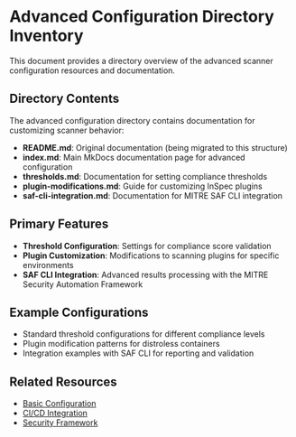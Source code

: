 # Advanced Configuration Directory Inventory

This document provides a directory overview of the advanced scanner configuration resources and documentation.

## Directory Contents

The advanced configuration directory contains documentation for customizing scanner behavior:

- **README.md**: Original documentation (being migrated to this structure)
- **index.md**: Main MkDocs documentation page for advanced configuration
- **thresholds.md**: Documentation for setting compliance thresholds
- **plugin-modifications.md**: Guide for customizing InSpec plugins
- **saf-cli-integration.md**: Documentation for MITRE SAF CLI integration

## Primary Features

- **Threshold Configuration**: Settings for compliance score validation
- **Plugin Customization**: Modifications to scanning plugins for specific environments
- **SAF CLI Integration**: Advanced results processing with the MITRE Security Automation Framework

## Example Configurations

- Standard threshold configurations for different compliance levels
- Plugin modification patterns for distroless containers
- Integration examples with SAF CLI for reporting and validation

## Related Resources

- [Basic Configuration](../index.md)
- [CI/CD Integration](../../integration/index.md)
- [Security Framework](../../security/index.md)
